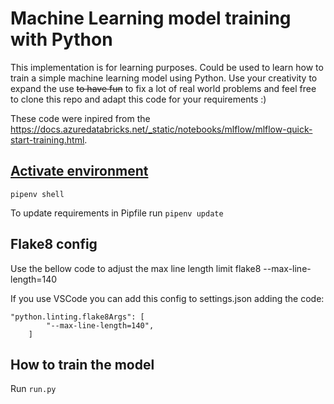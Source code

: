 # Machine Learning model training with Python
This implementation is for learning purposes. Could be used to learn how to train a simple machine learning model using Python.
Use your creativity to expand the use ~~to have fun~~ to fix a lot of real world problems and feel free to clone this repo and adapt this code for your requirements :)

These code were inpired from the https://docs.azuredatabricks.net/_static/notebooks/mlflow/mlflow-quick-start-training.html.

## [Activate environment](https://pipenv.readthedocs.io/en/latest/)
`pipenv shell`

To update requirements in Pipfile run `pipenv update`

## Flake8 config
Use the bellow code to adjust the max line length limit
flake8 --max-line-length=140

If you use VSCode you can add this config to settings.json adding the code:

```
"python.linting.flake8Args": [
        "--max-line-length=140",
    ]
```

## How to train the model
Run `run.py`
